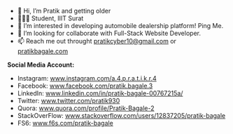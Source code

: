 - 👋 Hi, I’m Pratik and getting older
- 👨🏻‍🎓 Student, IIIT Surat
- 👀 I’m interested in developing automobile dealership platform! Ping Me.
- 💞️ I’m looking for collaborate with Full-Stack Website Developer.
- 📫 Reach me out throught pratikcyber10@gmail.com or <a href="pratikbagale.com">pratikbagale.com</a>

**Social Media Account:**
- Instagram: www.instagram.com/a.4.p.r.a.t.i.k.r.4
- Facebook: www.facebook.com/pratik.bagale.3
- LinkedIn: www.linkedin.com/in/pratik-bagale-00767215a/
- Twitter: www.twitter.com/pratik930
- Quora: www.quora.com/profile/Pratik-Bagale-2
- StackOverFlow: www.stackoverflow.com/users/12837205/pratik-bagale
- FS6: www.f6s.com/pratik-bagale

<!---
10pratik10/10pratik10 is a ✨ special ✨ repository because its `README.md` (this file) appears on your GitHub profile.
You can click the Preview link to take a look at your changes.
--->
